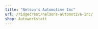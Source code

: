 ```yaml
---
title: "Nelson's Automotive Inc"
url: /ridgecrest/nelsons-automotive-inc/
shop: Autowerkstatt
---
```

